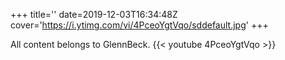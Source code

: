 +++
title=''
date=2019-12-03T16:34:48Z
cover='https://i.ytimg.com/vi/4PceoYgtVqo/sddefault.jpg'
+++

All content belongs to GlennBeck.
{{< youtube 4PceoYgtVqo >}}
